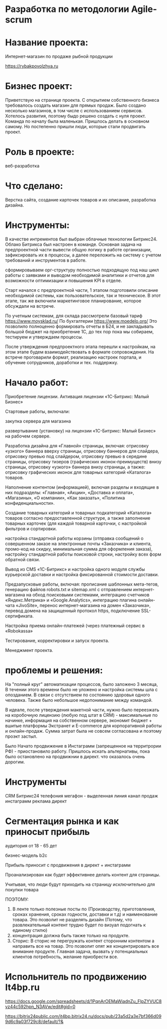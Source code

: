 # Разработка по методологии Agile-scrum

# Название проекта:

Интернет-магазин по продаже рыбной продукции

https://rybakpovolzhya.ru

# Бизнес проект:

Приветствую на странице проекта. 
С открытием собственного бизнеса требовалось создать магазин для прямых продаж. 
Было создано несколько магазинов, в том числе с использованием сервисов. 
Хотелось развития, поэтому быдо решено создать с нуля проект. 
Команда по началу была маленькая. Пришлось делать в основном самому. Но постепенно пришли люди, которые стали продвигать проект.

# Роль в проекте:

веб-разработка

# Что сделано:

Верстка сайта, создание карточек товаров и их описание, разработка дизайна.

# Инструменты:

В качестве интрементов был выбран облачные технологии Битрикс24. 
Облако Битрикса был настроен в команде. Основная задача на предпроектной части вывести общую логику в работе организации, зафиксировать их в процессы, а далее 
переложить на систему с учетом требований и инструментов в работе. 

сформировываем орг-структуру полностью подходящую под 
наш цикл работы с заявками и выводом необходимой аналитики и отчетов
 для возможности оптимизации и повышения KPI в отделе.

Старт начался с предпроектной части, 1 этапом подготовили описание
необходимой системы, как пользовательское, так и техническое. В этот этапе, так же
включили маркетинговое планирование, которое обсуждали на встрече.


По учетным системам, для склада рассмотрели базовый тариф https://www.moysklad.ru/
По бухгалтерии https://www.moedelo.org/
Это позволило полноценно формировать отчеты в Б24, и не закладывать большой
бюджет на приобретение 1С, до тех пор пока мы собираем, тестируем и утверждаем
процессы.

После утверждения предпроектного этапа перешли к настройкам, на этом этапе
будем взаимодействовать в формате сопровождения.
На встрече проговарили формат,  реализацию настроек портала, и
обучение сотрудников, доработки и тех. поддержку.


# Начало работ:

Приобретение лицензии. Активация лицензии «1С-Битрикс: Малый Бизнес»

Стартовые работы, включали:

закупка сервера для магазина

развертывание (установку) на лицензии «1С-Битрикс: Малый Бизнес» на рабочем сервере.

Разработка дизайна для «Главной» страницы, включая:
отрисовку «узкого» баннера вверху страницы, отрисовку баннеров для слайдера, отрисовку превью под слайдером, отрисовку превью в середине
страницы, отрисовку тизеров (графических иконок-преимуществ) внизу страницы, отрисовку «узкого» баннера внизу страницы, а также: отрисовку
графических иконок для товарных категорий «Каталога» товаров.

Наполнение контентом (информацией), включая разделы и входящие в них подразделы: «Главная», «Акции», «Доставка и оплата», «Магазины», «О компании», «Как заказать», «Политика конфиденциальности».

Создание товарных категорий и товарных подкатегорий «Каталога» товаров согласно предоставленной структуре, а также заполнение товарных карточек (для каждой товарной карточки, с настройкой фильтров и сортировки.

настройка стандартной работы корзины (отправка сообщений о совершенном заказе на
электронные почты «Заказчика» и клиента, промо-код на скидку, минимальная сумма для оформления заказа), настройку стандартной работы поисковой строки, настройку всех форм обратной связи. 

Вывод из CMS «1С-Битрикс» и настройка одного модуля службы курьерской доставки и настройка фиксированной стоимости доставки.

Предзапусковые работы, включая: прописание шаблонных мета-тегов, генерацию файлов robots.txt и sitemap.xml с отправлением интернет-магазина 
на обход поисковыми системами, интеграцию счетчиков «Яндекс.Метрика» и «Google.Analytics», интеграцию плагина онлайн-чата «JivoSite», 
перенос интернет-магазина на домен «Заказчика», перевод домена на защищенный протокол https, подключение SSL-сертификата.

Настройка приема онлайн-платежей (через платежный сервис в «Robokassa» 

Тестирование, корректировки и запуск проекта.

Менеджмент проекта.

# проблемы и решения:

На "полный круг" автоматизации процессов, было заложено 3 месяца, 
 В течении этого времени было не уложено и настройка системы шла с опозданием. В связи с отсутствием по состоянию здоровья одного человека.
 Также было небольшое недопонимание между командой. 
 
 В идеале, после утверждения макетной части, нужно было переезжать на коробочную лицензию
(любую под штат в CRM) - максимальные по начинке, информация на собственном
сервере, экономит бюджет  + вшитые платформы Экстранет и E-commerce для
корпоративной работы и онлайн-продаж. Сумма затрат была не совсем согласована и поэтому проэкт застыл.

Было Начато продвижение в Инстаграмм (запрещенное на территрории РФ) - приостановило работу. Пришлось искать альтернативы, пока было остановлено на продвижнии в директ. что оказалось очень дорогим.

# Инструменты

 CRM Битрикс24
 телефония мегафон - выделенная линия
 канал продаж инстаграмм
 реклама директ 

 # Сегментация рынка и как приносыт прибыль
 
 аудитория от 18 - 65 дет 
 
 бизнес-модель b2c
 
 Прибыль приносит с продвижения в директ + инстаграмм
 
 Проанализирован как будет эффективнее делать контент для страницы. 

Учитывая, что люди будут приходить на страницу исключительно для покупки товара

ПОЭТОМУ: 

1. В ленте только полезные посты по (Производству, приготовления, сроках хранения, сроках годности, доставки и т.д) и наименование товара. Это позволит не разделять дизайн (Потому, что развлекательный контент трудно будет по визуал подогнать к единому стилю)
2. концентрация должна быть также только на продукте. 
3. Сторис: В сторис не перегружать контент сторонним контентом а направить все на товар. Это позволит опят же концентрировать все внимание продукте. Главная задача, вызвать у потенциальных клиентов потребность, желание приобрести все.
 
 # Испольнитель по продвижению It4bp.ru 
 
 https://docs.google.com/spreadsheets/d/1PqnArOEMaWiadnZu_FlpZYVUC8vz44c592hpn_N3AVw/edit#gid=0 
 
 https://bitrix24public.com/it4bp.bitrix24.ru/docs/pub/23a5d2a3e7bf366d099d6c9a03f729c8/default/?&
 
 
 
 
 
